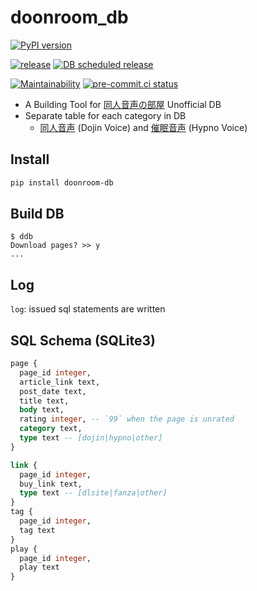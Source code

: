 # doonroom_db

[![PyPI version](
  https://img.shields.io/pypi/v/doonroom-db?color=blue
)](
  https://pypi.org/project/doonroom-db/
)

[![release](
  https://github.com/eggplants/doonroom_db/actions/workflows/release.yml/badge.svg
  )](
  https://github.com/eggplants/doonroom_db/actions/workflows/release.yml
) [![DB scheduled release](
  https://github.com/eggplants/doonroom_db/actions/workflows/db_scheduled_release.yml/badge.svg
  )](
  https://github.com/eggplants/doonroom_db/actions/workflows/db_scheduled_release.yml
)

[![Maintainability](
  https://api.codeclimate.com/v1/badges/aa5bc7bb4dbc9209ab8e/maintainability
  )](
  https://codeclimate.com/github/eggplants/doonroom_db/maintainability
) [![pre-commit.ci status](
  https://results.pre-commit.ci/badge/github/eggplants/doonroom_db/master.svg
  )](
  https://results.pre-commit.ci/latest/github/eggplants/doonroom_db/master
)

- A Building Tool for [同人音声の部屋] Unofficial DB
- Separate table for each category in DB
  - [同人音声] (Dojin Voice) and [催眠音声] (Hypno Voice)

[同人音声の部屋]: http://doonroom.blog.jp/
[同人音声]: http://doonroom.blog.jp/archives/cat_966405.html
[催眠音声]: http://doonroom.blog.jp/archives/cat_966995.html

## Install

```bash
pip install doonroom-db
```

## Build DB

```shellsession
$ ddb
Download pages? >> y
...
```

## Log

`log`: issued sql statements are written

## SQL Schema (SQLite3)

```sql
page {
  page_id integer,
  article_link text,
  post_date text,
  title text,
  body text,
  rating integer, -- `99` when the page is unrated
  category text,
  type text -- [dojin|hypno|other]
}

link {
  page_id integer,
  buy_link text,
  type text -- [dlsite|fanza|other]
}
tag {
  page_id integer,
  tag text
}
play {
  page_id integer,
  play text
}
```
